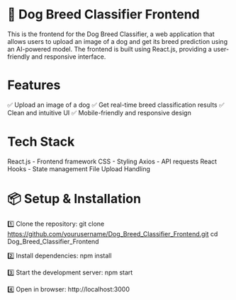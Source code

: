 # 🐶 Dog Breed Classifier Frontend
This is the frontend for the Dog Breed Classifier, a web application that allows users to upload an image of a dog and get its breed prediction using an AI-powered model. The frontend is built using React.js, providing a user-friendly and responsive interface.

# Features
✅ Upload an image of a dog
✅ Get real-time breed classification results
✅ Clean and intuitive UI
✅ Mobile-friendly and responsive design

# Tech Stack
React.js - Frontend framework
CSS - Styling
Axios - API requests
React Hooks - State management
File Upload Handling


# 📦 Setup & Installation

1️⃣ Clone the repository:
git clone https://github.com/yourusername/Dog_Breed_Classifier_Frontend.git
cd Dog_Breed_Classifier_Frontend

2️⃣ Install dependencies:
npm install

3️⃣ Start the development server:
npm start

4️⃣ Open in browser:
http://localhost:3000

